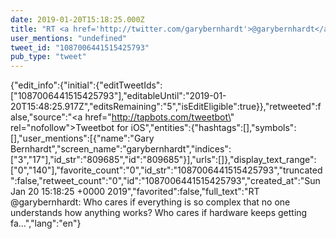 ```yaml
---
date: 2019-01-20T15:18:25.000Z
title: "RT <a href='http://twitter.com/garybernhardt'>@garybernhardt</a>: Who cares if everything is so complex that no one understands how anything works? Who cares if hardware keeps getting fa…″"
user_mentions: "undefined"
tweet_id: "1087006441515425793"
pub_type: "tweet"
---
```

{"edit_info":{"initial":{"editTweetIds":["1087006441515425793"],"editableUntil":"2019-01-20T15:48:25.917Z","editsRemaining":"5","isEditEligible":true}},"retweeted":false,"source":"<a href=\"http://tapbots.com/tweetbot\" rel=\"nofollow\">Tweetbot for iΟS</a>","entities":{"hashtags":[],"symbols":[],"user_mentions":[{"name":"Gary Bernhardt","screen_name":"garybernhardt","indices":["3","17"],"id_str":"809685","id":"809685"}],"urls":[]},"display_text_range":["0","140"],"favorite_count":"0","id_str":"1087006441515425793","truncated":false,"retweet_count":"0","id":"1087006441515425793","created_at":"Sun Jan 20 15:18:25 +0000 2019","favorited":false,"full_text":"RT @garybernhardt: Who cares if everything is so complex that no one understands how anything works? Who cares if hardware keeps getting fa…","lang":"en"}
